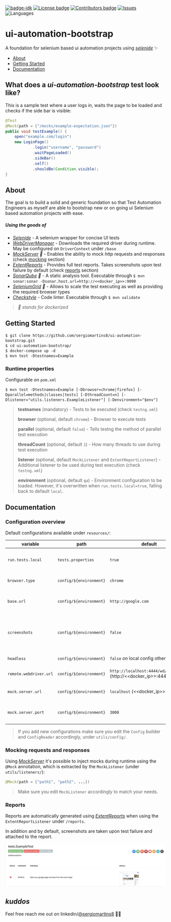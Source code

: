 [![badge-jdk](https://img.shields.io/badge/jdk-8-green.svg)](http://www.oracle.com/technetwork/java/javase/downloads/index.html)
[![License badge](https://img.shields.io/github/license/sergiomartins8/ui-automation-bootstrap)](http://www.apache.org/licenses/LICENSE-2.0)
[![Contributors badge](https://img.shields.io/github/contributors/sergiomartins8/ui-automation-bootstrap)](https://github.com/sergiomartins8/ui-automation-bootstrap/graphs/contributors)
[![Issues](https://img.shields.io/github/issues/sergiomartins8/ui-automation-bootstrap)](https://github.com/sergiomartins8/ui-automation-bootstrap/issues)
![Languages](https://img.shields.io/github/languages/top/sergiomartins8/ui-automation-bootstrap)

# ui-automation-bootstrap

A foundation for selenium based ui automation projects using _[selenide](https://github.com/selenide/selenide)_ ✨

* [About](#about)
* [Getting Started](#getting-started)
* [Documentation](#documentation)

## What does a _ui-automation-bootstrap_ test look like?

This is a sample test where a user logs in, waits the page to be loaded and checks if the side bar is visible:

```java
@Test
@Mock(path = {"/mocks/example-expectation.json"})
public void testExample() {
    open("example.com/login")
    new LoginPage()
            .login("username", "password")
            .waitPageLoaded()
            .sideBar()
            .self()
            .shouldBe(Condition.visible);
}
```

## About

The goal is to build a solid and generic foundation so that Test Automation Engineers as myself are able to bootstrap new or on going ui Selenium based automation projects with ease.

##### Using the goods of 
* _[Selenide](https://github.com/selenide/selenide)_ - A selenium wrapper for concise UI tests
* _[WebDriverManager](https://github.com/bonigarcia/webdrivermanager)_ - Downloads the required driver during runtime. May be configured on `DriverContext` under `/base`
* _[MockServer](https://www.mock-server.com/) 🐳_ - Enables the ability to mock _http_ requests and responses (check [mocking](#mocking-requests-and-responses) section)
* _[ExtentReports](https://extentreports.com/)_ - Provides full test reports. Takes screenshots upon test failure by default (check [reports](#reports) section)
* _[SonarQube](https://www.sonarqube.org/) 🐳_ - A static analysis tool. Executable through `$ mvn sonar:sonar -Dsonar.host.url=http://<<docker_ip>>:9090`
* _[SeleniumGrid](https://github.com/SeleniumHQ/docker-selenium) 🐳_ - Allows to scale the test executing as well as providing the required browser types
* _[Checkstyle](https://maven.apache.org/plugins/maven-checkstyle-plugin/)_ - Code linter. Executable through `$ mvn validate`

> _🐳 stands for dockerized_

## Getting Started

```shell script
$ git clone https://github.com/sergiomartins8/ui-automation-bootstrap.git
$ cd ui-automation-bootstrap/
$ docker-compose up -d
$ mvn test -Dtestnames=Example
```

### Runtime properties

Configurable on `pom.xml`

````shell script
$ mvn test -Dtestnames=Example [-Dbrowser=chrome|firefox] [-Dparallel=methods|classes|tests] [-DthreadCount=n] [-Dlistener="utils.listeners.ExampleListener"] [-Denvironment="$env"]
````

> **testnames** (mandatory) - Tests to be executed (check `testng.xml`)
>
> **browser** (optional, default `chrome`) - Browser to execute tests
>
> **parallel** (optional, default `false`) - Tells testng the method of parallel test execution
>
> **threadCount** (optional, default `1`) - How many threads to use during test execution
>
> **listener** (optional, default `MockListener` and `ExtentReportListener`) - Additional listener to be used during test execution (check `testng.xml`)
>
> **environment** (optional, default `qa`) - Environment configuration to be loaded. However, it's overwritten when `run.tests.local=true`, falling back to default `local`.

## Documentation

### Configuration overview

Default configurations available under `resources/`:

|variable|path|default|description|
|----|----|----|----|
|`run.tests.local`|`tests.properties`|`true`|Running tests locally to avoid using the `RemoteWebDriver` (May be configured)|
|`browser.type`|`config/${environment}`|`chrome`|Chooses in which browser tests rare executed|
|`base.url`|`config/${environment}`|`http://google.com`|Base url; e.g. `open("")` with an empty string opens the browser on the base url|
|`screenshots`|`config/${environment}`|`false`|Selenide screenshots on test failure (However, screenshots are taken by the `ExtentReportListener`) by default|
|`headless`|`config/${environment}`|`false` on local config otherwise `true`|Test execution in headless mode|
|`remote.webdriver.url`|`config/${environment}`|`http://localhost:4444/wd/hub` (http://<<docker_ip>>:4444/wd/hub)|Selenium hub deployed through `docker-compose.yaml`|
|`mock.server.url`|`config/${environment}`|`localhost` (<<docker_ip>>)|Mock server ip deployed through `docker-compose.yaml`|
|`mock.server.port`|`config/${environment}`|`3000`|Mock server port exposed to the outside (check `docker-compose.yaml`)|

> If you add new configurations make sure you edit the `Config` builder and `ConfigReader` accordingly, under `utils/config/`.

### Mocking requests and responses

Using _[MockServer](https://www.mock-server.com/)_ it's possible to inject mocks during runtime using the `@Mock` annotation, which is extracted by the `MockListener` (under `utils/listeners/`):

````java
@Mock(path = {"path1", "path2", ...})
````

> Make sure you edit `MockListener` accordingly to match your needs.

### Reports

Reports are automatically generated using _[ExtentReports](https://extentreports.com/)_ when using the `ExtentReportListener` under `/reports`. 

In addition and by default, screenshots are taken upon test failure and attached to the report.

![](docs/test_failed_report.png)

## _kuddos_

Feel free reach me out on linkedin/[@sergiomartins8](https://www.linkedin.com/in/sergiomartins8/) 🙇‍🙌
